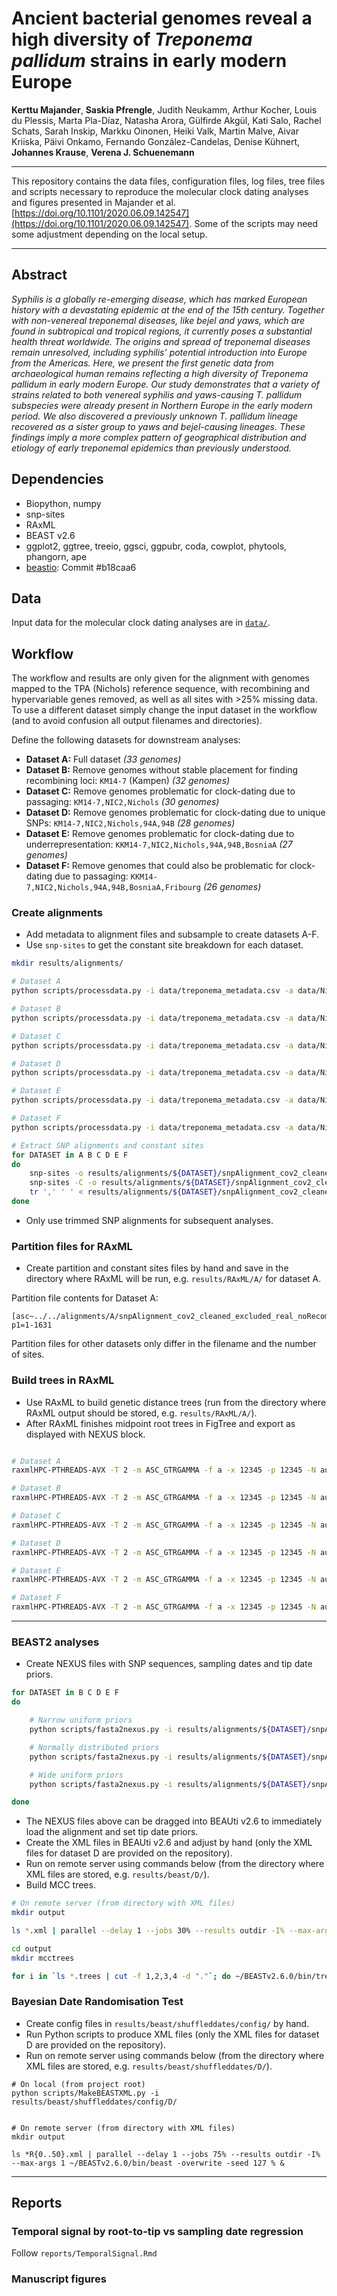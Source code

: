 # Ancient bacterial genomes reveal a high diversity of _Treponema pallidum_ strains in early modern Europe**Kerttu Majander**, **Saskia Pfrengle**, Judith Neukamm, Arthur Kocher, Louis du Plessis, Marta Pla-Díaz, Natasha Arora, Gülfirde Akgül, Kati Salo, Rachel Schats, Sarah Inskip, Markku Oinonen, Heiki Valk, Martin Malve, Aivar Kriiska, Päivi Onkamo, Fernando González-Candelas, Denise Kühnert, **Johannes Krause**, **Verena J. Schuenemann**

---

This repository contains the data files, configuration files, log files, tree files and scripts necessary to reproduce the molecular clock dating analyses and figures presented in Majander et al. [https://doi.org/10.1101/2020.06.09.142547](https://doi.org/10.1101/2020.06.09.142547). Some of the scripts may need some adjustment depending on the local setup.

---

## Abstract

_Syphilis is a globally re-emerging disease, which has marked European history with a devastating epidemic at the end of the 15th century. Together with non-venereal treponemal diseases, like bejel and yaws, which are found in subtropical and tropical regions, it currently poses a substantial health threat worldwide. The origins and spread of treponemal diseases remain unresolved, including syphilis’ potential introduction into Europe from the Americas. Here, we present the first genetic data from archaeological human remains reflecting a high diversity of Treponema pallidum in early modern Europe. Our study demonstrates that a variety of strains related to both venereal syphilis and yaws-causing T. pallidum subspecies were already present in Northern Europe in the early modern period. We also discovered a previously unknown T. pallidum lineage recovered as a sister group to yaws and bejel-causing lineages. These findings imply a more complex pattern of geographical distribution and etiology of early treponemal epidemics than previously understood._


## Dependencies

- Biopython, numpy
- snp-sites
- RAxML
- BEAST v2.6
- ggplot2, ggtree, treeio, ggsci, ggpubr, coda, cowplot, phytools, phangorn, ape
- [beastio](https://github.com/laduplessis/beastio): Commit #b18caa6


## Data

Input data for the molecular clock dating analyses are in [`data/`](https://github.com/laduplessis/Treponema_pallidum_in_early_modern_Europe/tree/master/data).


## Workflow

The workflow and results are only given for the alignment with genomes mapped to the TPA (Nichols) reference sequence, with recombining and hypervariable genes removed, as well as all sites with >25% missing data. To use a different dataset simply change the input dataset in the workflow (and to avoid confusion all output filenames and directories). 



Define the following datasets for downstream analyses:

- **Dataset A:** Full dataset _(33 genomes)_
- **Dataset B:** Remove genomes without stable placement for finding recombining loci: `KM14-7` (Kampen) _(32 genomes)_
- **Dataset C:** Remove genomes problematic for clock-dating due to passaging: `KM14-7,NIC2,Nichols` _(30 genomes)_
- **Dataset D:** Remove genomes problematic for clock-dating due to unique SNPs: `KM14-7,NIC2,Nichols,94A,94B` _(28 genomes)_
- **Dataset E:** Remove genomes problematic for clock-dating due to underrepresentation: `KKM14-7,NIC2,Nichols,94A,94B,BosniaA` _(27 genomes)_
- **Dataset F:** Remove genomes that could also be problematic for clock-dating due to passaging: `KKM14-7,NIC2,Nichols,94A,94B,BosniaA,Fribourg` _(26 genomes)_


### Create alignments

- Add metadata to alignment files and subsample to create datasets A-F. 
- Use `snp-sites` to get the constant site breakdown for each dataset.

```bash
mkdir results/alignments/

# Dataset A
python scripts/processdata.py -i data/treponema_metadata.csv -a data/Nichols_reference/norecomb_nohypervariable/fullAlignment_cov2_cleaned_excluded_real_noRecomb_genesTrimmed_trimmed_0.25.fas -s "name,accession,clade,date_lower,date_upper,date" -o results/alignments/A/ -p fullAlignment_cov2_cleaned_excluded_real_noRecomb_genesTrimmed_trimmed_0.25

# Dataset B
python scripts/processdata.py -i data/treponema_metadata.csv -a data/Nichols_reference/norecomb_nohypervariable/fullAlignment_cov2_cleaned_excluded_real_noRecomb_genesTrimmed_trimmed_0.25.fas -s "name,accession,clade,date_lower,date_upper,date" -o results/alignments/B/ -p fullAlignment_cov2_cleaned_excluded_real_noRecomb_genesTrimmed_trimmed_0.25 -e KM14-7

# Dataset C
python scripts/processdata.py -i data/treponema_metadata.csv -a data/Nichols_reference/norecomb_nohypervariable/fullAlignment_cov2_cleaned_excluded_real_noRecomb_genesTrimmed_trimmed_0.25.fas -s "name,accession,clade,date_lower,date_upper,date" -o results/alignments/C/ -p fullAlignment_cov2_cleaned_excluded_real_noRecomb_genesTrimmed_trimmed_0.25 -e KM14-7,NIC2,Nichols

# Dataset D
python scripts/processdata.py -i data/treponema_metadata.csv -a data/Nichols_reference/norecomb_nohypervariable/fullAlignment_cov2_cleaned_excluded_real_noRecomb_genesTrimmed_trimmed_0.25.fas -s "name,accession,clade,date_lower,date_upper,date" -o results/alignments/D/ -p fullAlignment_cov2_cleaned_excluded_real_noRecomb_genesTrimmed_trimmed_0.25 -e KM14-7,NIC2,Nichols,94A,94B

# Dataset E
python scripts/processdata.py -i data/treponema_metadata.csv -a data/Nichols_reference/norecomb_nohypervariable/fullAlignment_cov2_cleaned_excluded_real_noRecomb_genesTrimmed_trimmed_0.25.fas -s "name,accession,clade,date_lower,date_upper,date" -o results/alignments/E/ -p fullAlignment_cov2_cleaned_excluded_real_noRecomb_genesTrimmed_trimmed_0.25 -e KM14-7,NIC2,Nichols,94A,94B,BosniaA

# Dataset F
python scripts/processdata.py -i data/treponema_metadata.csv -a data/Nichols_reference/norecomb_nohypervariable/fullAlignment_cov2_cleaned_excluded_real_noRecomb_genesTrimmed_trimmed_0.25.fas -s "name,accession,clade,date_lower,date_upper,date" -o results/alignments/F/ -p fullAlignment_cov2_cleaned_excluded_real_noRecomb_genesTrimmed_trimmed_0.25 -e KM14-7,NIC2,Nichols,94A,94B,BosniaA,Fribourg

# Extract SNP alignments and constant sites
for DATASET in A B C D E F
do 
	snp-sites -o results/alignments/${DATASET}/snpAlignment_cov2_cleaned_excluded_real_noRecomb_genesTrimmed_trimmed_0.25.fas results/alignments/${DATASET}/fullAlignment_cov2_cleaned_excluded_real_noRecomb_genesTrimmed_trimmed_0.25.fas
	snp-sites -C -o results/alignments/${DATASET}/snpAlignment_cov2_cleaned_excluded_real_noRecomb_genesTrimmed_trimmed_0.25_constantsites.csv results/alignments/${DATASET}/fullAlignment_cov2_cleaned_excluded_real_noRecomb_genesTrimmed_trimmed_0.25.fas
	tr ',' ' ' < results/alignments/${DATASET}/snpAlignment_cov2_cleaned_excluded_real_noRecomb_genesTrimmed_trimmed_0.25_constantsites.csv > results/alignments/${DATASET}/snpAlignment_cov2_cleaned_excluded_real_noRecomb_genesTrimmed_trimmed_0.25_constantsites.txt
done

```

- Only use trimmed SNP alignments for subsequent analyses.



### Partition files for RAxML

- Create partition and constant sites files by hand and save in the directory where RAxML will be run, e.g. `results/RAxML/A/` for dataset A. 

Partition file contents for Dataset A:

```
[asc~../../alignments/A/snpAlignment_cov2_cleaned_excluded_real_noRecomb_genesTrimmed_trimmed_0.25_constantsites.txt],ASC_DNA, p1=1-1631

```

Partition files for other datasets only differ in the filename and the number of sites.


### Build trees in RAxML

- Use RAxML to build genetic distance trees (run from the directory where RAxML output should be stored, e.g. `results/RAxML/A/`).
- After RAxML finishes midpoint root trees in FigTree and export as displayed with NEXUS block. 

```bash

# Dataset A
raxmlHPC-PTHREADS-AVX -T 2 -m ASC_GTRGAMMA -f a -x 12345 -p 12345 -N autoMRE -s ../../alignments/A/snpAlignment_cov2_cleaned_excluded_real_noRecomb_genesTrimmed_trimmed_0.25.fas --asc-corr=stamatakis -q partition_snpAlignment_cov2_cleaned_excluded_real_noRecomb_genesTrimmed_trimmed_0.25.txt -n snpAlignment_cov2_cleaned_excluded_real_noRecomb_genesTrimmed_trimmed_0.25.tree

# Dataset B
raxmlHPC-PTHREADS-AVX -T 2 -m ASC_GTRGAMMA -f a -x 12345 -p 12345 -N autoMRE -s ../../alignments/B/snpAlignment_cov2_cleaned_excluded_real_noRecomb_genesTrimmed_trimmed_0.25.fas --asc-corr=stamatakis -q partition_snpAlignment_cov2_cleaned_excluded_real_noRecomb_genesTrimmed_trimmed_0.25.txt -n snpAlignment_cov2_cleaned_excluded_real_noRecomb_genesTrimmed_trimmed_0.25.tree

# Dataset C
raxmlHPC-PTHREADS-AVX -T 2 -m ASC_GTRGAMMA -f a -x 12345 -p 12345 -N autoMRE -s ../../alignments/C/snpAlignment_cov2_cleaned_excluded_real_noRecomb_genesTrimmed_trimmed_0.25.fas --asc-corr=stamatakis -q partition_snpAlignment_cov2_cleaned_excluded_real_noRecomb_genesTrimmed_trimmed_0.25.txt -n snpAlignment_cov2_cleaned_excluded_real_noRecomb_genesTrimmed_trimmed_0.25.tree

# Dataset D
raxmlHPC-PTHREADS-AVX -T 2 -m ASC_GTRGAMMA -f a -x 12345 -p 12345 -N autoMRE -s ../../alignments/D/snpAlignment_cov2_cleaned_excluded_real_noRecomb_genesTrimmed_trimmed_0.25.fas --asc-corr=stamatakis -q partition_snpAlignment_cov2_cleaned_excluded_real_noRecomb_genesTrimmed_trimmed_0.25.txt -n snpAlignment_cov2_cleaned_excluded_real_noRecomb_genesTrimmed_trimmed_0.25.tree

# Dataset E 
raxmlHPC-PTHREADS-AVX -T 2 -m ASC_GTRGAMMA -f a -x 12345 -p 12345 -N autoMRE -s ../../alignments/E/snpAlignment_cov2_cleaned_excluded_real_noRecomb_genesTrimmed_trimmed_0.25.fas --asc-corr=stamatakis -q partition_snpAlignment_cov2_cleaned_excluded_real_noRecomb_genesTrimmed_trimmed_0.25.txt -n snpAlignment_cov2_cleaned_excluded_real_noRecomb_genesTrimmed_trimmed_0.25.tree

# Dataset F
raxmlHPC-PTHREADS-AVX -T 2 -m ASC_GTRGAMMA -f a -x 12345 -p 12345 -N autoMRE -s ../../alignments/F/snpAlignment_cov2_cleaned_excluded_real_noRecomb_genesTrimmed_trimmed_0.25.fas --asc-corr=stamatakis -q partition_snpAlignment_cov2_cleaned_excluded_real_noRecomb_genesTrimmed_trimmed_0.25.txt -n snpAlignment_cov2_cleaned_excluded_real_noRecomb_genesTrimmed_trimmed_0.25.tree

```

---



### BEAST2 analyses

- Create NEXUS files with SNP sequences, sampling dates and tip date priors.

```bash
for DATASET in B C D E F
do 

	# Narrow uniform priors
	python scripts/fasta2nexus.py -i results/alignments/${DATASET}/snpAlignment_cov2_cleaned_excluded_real_noRecomb_genesTrimmed_trimmed_0.25.fas -o results/alignments/${DATASET}/narrow -d 5 -l 3 -u 4

	# Normally distributed priors
	python scripts/fasta2nexus.py -i results/alignments/${DATASET}/snpAlignment_cov2_cleaned_excluded_real_noRecomb_genesTrimmed_trimmed_0.25.fas -o results/alignments/${DATASET}/normal -d 5 -l 3 -u 4 -n

	# Wide uniform priors 
	python scripts/fasta2nexus.py -i results/alignments/${DATASET}/snpAlignment_cov2_cleaned_excluded_real_noRecomb_genesTrimmed_trimmed_0.25.fas -o results/alignments/${DATASET}/wide -d 5 -l 3 -u 4 -L 1000 -U 2016 -w

done

```

- The NEXUS files above can be dragged into BEAUti v2.6 to immediately load the alignment and set tip date priors. 
- Create the XML files in BEAUti v2.6 and adjust by hand (only the XML files for dataset D are provided on the repository).
- Run on remote server using commands below (from the directory where XML files are stored, e.g. `results/beast/D/`).
- Build MCC trees.

```bash 
# On remote server (from directory with XML files)
mkdir output 

ls *.xml | parallel --delay 1 --jobs 30% --results outdir -I% --max-args 1 ~/BEASTv2.6.0/bin/beast -overwrite -seed 127 % & 		

cd output
mkdir mcctrees

for i in `ls *.trees | cut -f 1,2,3,4 -d "."`; do ~/BEASTv2.6.0/bin/treeannotator -burnin 30 ${i}.trees mcctrees/${i}.MCC.tree; done

```


### Bayesian Date Randomisation Test

- Create config files in `results/beast/shuffleddates/config/` by hand. 
- Run Python scripts to produce XML files (only the XML files for dataset D are provided on the repository). 
- Run on remote server using commands below (from the directory where XML files are stored, e.g. `results/beast/shuffleddates/D/`).

```
# On local (from project root)
python scripts/MakeBEASTXML.py -i results/beast/shuffleddates/config/D/


# On remote server (from directory with XML files)
mkdir output

ls *R{0..50}.xml | parallel --delay 1 --jobs 75% --results outdir -I% --max-args 1 ~/BEASTv2.6.0/bin/beast -overwrite -seed 127 % & 		

```

---

## Reports

### Temporal signal by root-to-tip vs sampling date regression

Follow `reports/TemporalSignal.Rmd`


### Manuscript figures











